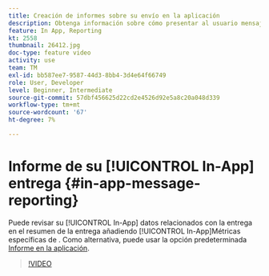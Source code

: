 ```yaml
---
title: Creación de informes sobre su envío en la aplicación
description: Obtenga información sobre cómo presentar al usuario mensajes en la aplicación contextualmente relevantes en respuesta al comportamiento de un cliente en tiempo real dentro de la aplicación móvil.
feature: In App, Reporting
kt: 2558
thumbnail: 26412.jpg
doc-type: feature video
activity: use
team: TM
exl-id: bb587ee7-9587-44d3-8bb4-3d4e64f66749
role: User, Developer
level: Beginner, Intermediate
source-git-commit: 57dbf456625d22cd2e4526d92e5a8c20a048d339
workflow-type: tm+mt
source-wordcount: '67'
ht-degree: 7%

---
```


# Informe de su [!UICONTROL In-App] entrega {#in-app-message-reporting}

Puede revisar su [!UICONTROL In-App] datos relacionados con la entrega en el resumen de la entrega añadiendo [!UICONTROL In-App]Métricas específicas de . Como alternativa, puede usar la opción predeterminada [Informe en la aplicación](https://experienceleague.adobe.com/docs/campaign-standard/using/reporting/list-of-reports/in-app-report.html?lang=en).

>[!VIDEO](https://video.tv.adobe.com/v/26412?quality=12)
